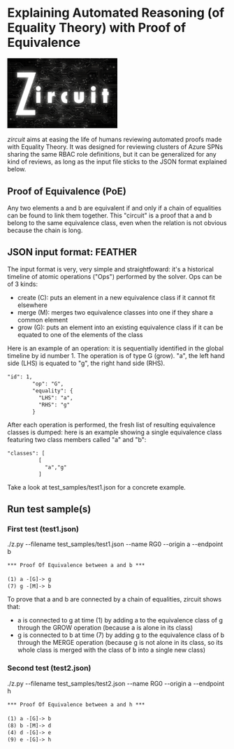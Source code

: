 # Explaining Automated Reasoning (of Equality Theory) with Proof of Equivalence

<img src="https://github.com/labyrinthinesecurity/zircuit/blob/main/zircuit.png" width="50%">

*zircuit* aims at easing the life of humans reviewing automated proofs made with Equality Theory. It was designed for reviewing clusters of Azure SPNs sharing the same RBAC role definitions, but it can be generalized for any kind of reviews, as long as the input file sticks to the JSON format explained below.

## Proof of Equivalence (PoE)

Any two elements a and b are equivalent if and only if a chain of equalities can be found to link them together. This "circuit" is a proof that a and b belong to the same equivalence class, even when the relation is not obvious because the chain is long.

## JSON input format: FEATHER

The input format is very, very simple and straightfoward: it's a historical timeline of atomic operations ("Ops") performed by the solver. Ops can be of 3 kinds:
- create (C): puts an element in a new equivalence class if it cannot fit elsewhere
- merge (M): merges two equivalence classes into one if they share a common element
- grow (G): puts an element into an existing equivalence class if it can be equated to one of the elements of the class

Here is an example of an operation: it is sequentially identified in the global timeline by id number 1. The operation is of type G (grow). "a", the left hand side (LHS) is equated to "g", the right hand side (RHS).
```
"id": 1,
        "op": "G",
        "equality": {
          "LHS": "a",
          "RHS": "g"
        }
```

After each operation is performed, the fresh list of resulting equivalence classes is dumped: here is an example showing a single equivalence class featuring two class members called "a" and "b":
```
"classes": [
          [
            "a","g"
          ]
```

Take a look at test_samples/test1.json for a concrete example.

## Run test sample(s)

### First test (test1.json)
./z.py --filename test_samples/test1.json --name RG0 --origin a --endpoint b

```
*** Proof Of Equivalence between a and b ***

(1) a -[G]-> g
(7) g -[M]-> b
```

To prove that a and b are connected by a chain of equalities, zircuit shows that:
- a is connected to g at time (1) by adding a to the equivalence class of g through the GROW operation (because a is alone in its class)
- g is connected to b at time (7) by adding g to the equivalence class of b through the MERGE operation (because g is not alone in its class, so its whole class is merged with the class of b into a single new class)

### Second test (test2.json)
./z.py --filename test_samples/test2.json --name RG0 --origin a --endpoint h

```
*** Proof Of Equivalence between a and h ***

(1) a -[G]-> b
(8) b -[M]-> d
(4) d -[G]-> e
(9) e -[G]-> h
```
  
